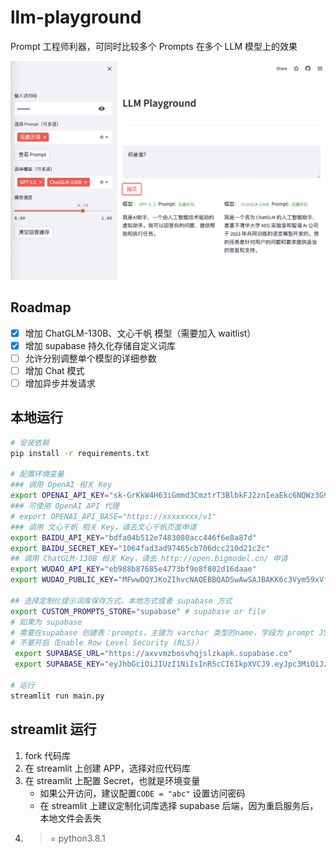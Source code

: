 # llm-playground

Prompt 工程师利器，可同时比较多个 Prompts 在多个 LLM 模型上的效果

![](./img/demo.png)

## Roadmap

- [x] 增加 ChatGLM-130B、文心千帆 模型（需要加入 waitlist）
- [x] 增加 supabase 持久化存储自定义词库
- [ ] 允许分别调整单个模型的详细参数
- [ ] 增加 Chat 模式
- [ ] 增加异步并发请求

## 本地运行

```bash
# 安装依赖
pip install -r requirements.txt

# 配置环境变量
### 调用 OpenAI 相关 Key
export OPENAI_API_KEY="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"
### 可使用 OpenAI API 代理
# export OPENAI_API_BASE="https://xxxxxxxx/v1"
### 调用 文心千帆 相关 Key，请去文心千帆页面申请
export BAIDU_API_KEY="bdfa04b512e7483080acc446f6e8a87d"                            
export BAIDU_SECRET_KEY="1064fad3ad97465cb706dcc210d21c2c"
## 调用 ChatGLM-130B 相关 Key，请去 http://open.bigmodel.cn/ 申请
export WUDAO_API_KEY="eb988b87685e4773bf9e8f802d16daae"
export WUDAO_PUBLIC_KEY="MFwwDQYJKoZIhvcNAQEBBQADSwAwSAJBAKK6c3Vym59xVfMzQejCy40sFo7OXL3SmFG5JbF5Jr8CssgDAA337HoTAn7giMoqF1Oa7Q45f6e/85RlmaRwxnkCAwEAAQ=="

## 选择定制化提示词库保存方式，本地方式或者 supabase 方式
export CUSTOM_PROMPTS_STORE="supabase" # supabase or file
# 如果为 supabase 
# 需要在supabase 创建表：prompts，主键为 varchar 类型的name，字段为 prompt JSON 类型。
# 不要开启（Enable Row Level Security (RLS)）
 export SUPABASE_URL="https://axvvmzbosvhqjslzkapk.supabase.co"
 export SUPABASE_KEY="eyJhbGciOiJIUzI1NiIsInR5cCI6IkpXVCJ9.eyJpc3MiOiJzdXBhYmFzZSIsInJlZiI6ImF4dnZtemJvc3ZocWpzbHprYXBrIiwicm9sZSI6InNlcnZpY2Vfcm9sZSIsImlhdCI6MTY4NDMwODQzNywiZXhwIjoxOTk5ODg0NDM3fQ.KrNYfhHZ2kz0GOvD2tMhRXRDea1kcggukqrdHPe3Lok"

# 运行
streamlit run main.py
```

## streamlit 运行

1. fork 代码库
2. 在 streamlit 上创建 APP，选择对应代码库
3. 在 streamlit 上配置 Secret，也就是环境变量
    - 如果公开访问，建议配置`CODE = "abc"` 设置访问密码
    - 在 streamlit 上建议定制化词库选择 supabase 后端，因为重启服务后，本地文件会丢失
4. >= python3.8.1
